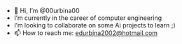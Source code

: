 - 👋 Hi, I’m @00urbina00
- I’m currently in the career of computer engineering
- I’m looking to collaborate on some Ai projects to learn ;)
- 📫 How to reach me: edurbina2002@hotmail.com

<!---
00urbina00/00urbina00 is a ✨ special ✨ repository because its `README.md` (this file) appears on your GitHub profile.
You can click the Preview link to take a look at your changes.
--->
